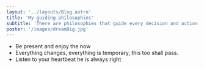 ```yaml
---
layout: '../layouts/Blog.astro'
title: 'My guiding philosophies'
subtitle: 'There are philosophies that guide every decision and action take'
poster: '/images/dreamBig.jpg'
---
```


- Be present and enjoy the now
- Everything changes, everything is temporary, this too shall pass. 
- Listen to your heartbeat he is always right  